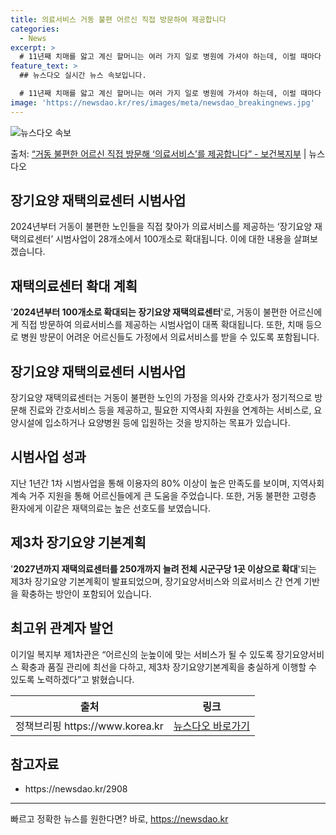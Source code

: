 ```yaml
---
title: 의료서비스 거동 불편 어르신 직접 방문하여 제공합니다
categories:
  - News
excerpt: >
  # 11년째 치매를 앓고 계신 할머니는 여러 가지 일로 병원에 가셔야 하는데, 이럴 때마다 온 가족이 2~3…
feature_text: >
  ## 뉴스다오 실시간 뉴스 속보입니다.

  # 11년째 치매를 앓고 계신 할머니는 여러 가지 일로 병원에 가셔야 하는데, 이럴 때마다 온 가족이 2~3…
image: 'https://newsdao.kr/res/images/meta/newsdao_breakingnews.jpg'
---
```


![뉴스다오 속보](https://newsdao.kr/res/images/meta/newsdao_breakingnews.jpg)

<p>출처: <a href="https://newsdao.kr/2908" rel="dofollow">“거동 불편한 어르신 직접 방문해 ‘의료서비스’를 제공합니다” - 보건복지부</a> | 뉴스다오</p>

<h2>장기요양 재택의료센터 시범사업</h2>
<p data-ke-size="size16">2024년부터 거동이 불편한 노인들을 직접 찾아가 의료서비스를 제공하는 ‘장기요양 재택의료센터’ 시범사업이 28개소에서 100개소로 확대됩니다. 이에 대한 내용을 살펴보겠습니다.</p>

<h2>재택의료센터 확대 계획</h2>
<p>'<b>2024년부터 100개소로 확대되는 장기요양 재택의료센터</b>'로, 거동이 불편한 어르신에게 직접 방문하여 의료서비스를 제공하는 시범사업이 대폭 확대됩니다. 또한, 치매 등으로 병원 방문이 어려운 어르신들도 가정에서 의료서비스를 받을 수 있도록 포함됩니다.</p>

<h2>장기요양 재택의료센터 시범사업</h2>
<p>장기요양 재택의료센터는 거동이 불편한 노인의 가정을 의사와 간호사가 정기적으로 방문해 진료와 간호서비스 등을 제공하고, 필요한 지역사회 자원을 연계하는 서비스로, 요양시설에 입소하거나 요양병원 등에 입원하는 것을 방지하는 목표가 있습니다.</p>

<h2>시범사업 성과</h2>
<p>지난 1년간 1차 시범사업을 통해 이용자의 80% 이상이 높은 만족도를 보이며, 지역사회 계속 거주 지원을 통해 어르신들에게 큰 도움을 주었습니다. 또한, 거동 불편한 고령층 환자에게 이같은 재택의료는 높은 선호도를 보였습니다.</p>

<h2>제3차 장기요양 기본계획</h2>
<p>'<b>2027년까지 재택의료센터를 250개까지 늘려 전체 시군구당 1곳 이상으로 확대</b>'되는 제3차 장기요양 기본계획이 발표되었으며, 장기요양서비스와 의료서비스 간 연계 기반을 확충하는 방안이 포함되어 있습니다.</p>

<h2>최고위 관계자 발언</h2>
<p>이기일 복지부 제1차관은 “어르신의 눈높이에 맞는 서비스가 될 수 있도록 장기요양서비스 확충과 품질 관리에 최선을 다하고, 제3차 장기요양기본계획을 충실하게 이행할 수 있도록 노력하겠다”고 밝혔습니다.</p>

<p data-ke-size="size16"></p>

<table>
	<thead>
		<tr>
			<th style="text-align: center;"><b>출처</b></th>
			<th style="text-align: center;"><b>링크</b></th>
		</tr>
	</thead>
	<tbody>
		<tr>
			<td style="text-align: center;">정책브리핑 https://www.korea.kr</td>
			<td style="text-align: center;"><a href="https://newsdao.kr/2908">뉴스다오 바로가기</a></td>
		</tr>
	</tbody>
</table>
<h2>참고자료</h2>
<ul>
	<li>https://newsdao.kr/2908</li>
</ul>
<hr> 

빠르고 정확한 뉴스를 원한다면? 바로, <a href="https://newsdao.kr" rel="dofollow">https://newsdao.kr</a>


    
